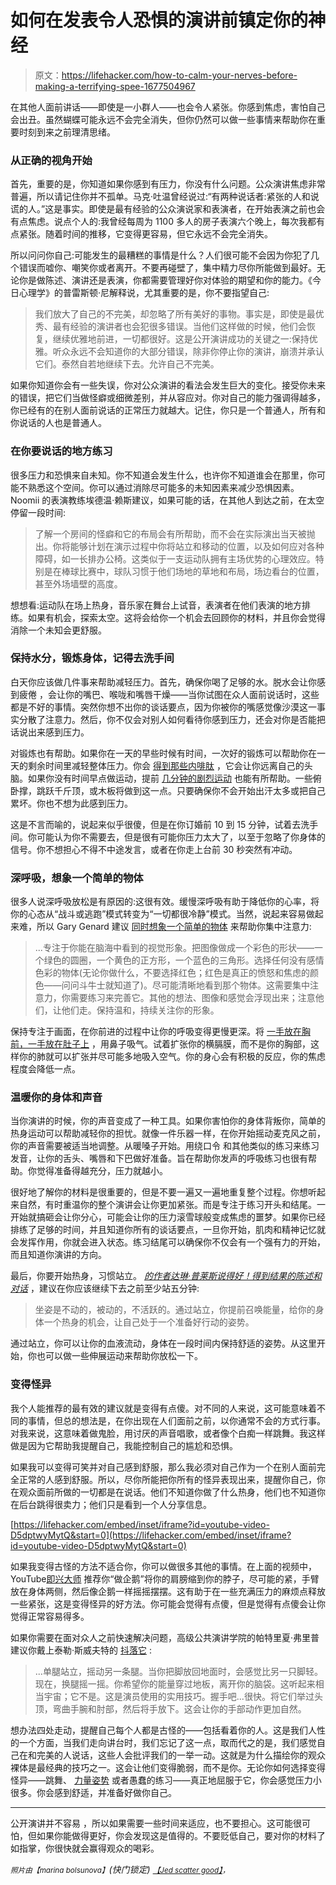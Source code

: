 # 如何在发表令人恐惧的演讲前镇定你的神经

> 原文：<https://lifehacker.com/how-to-calm-your-nerves-before-making-a-terrifying-spee-1677504967>

在其他人面前讲话——即使是一小群人——也会令人紧张。你感到焦虑，害怕自己会出丑。虽然蝴蝶可能永远不会完全消失，但你仍然可以做一些事情来帮助你在重要时刻到来之前理清思绪。



### **从正确的视角开始**

首先，重要的是，你知道如果你感到有压力，你没有什么问题。公众演讲焦虑非常普遍，所以请记住你并不孤单。马克·吐温曾经说过:“有两种说话者:紧张的人和说谎的人。”这是事实。即使是最有经验的公众演说家和表演者，在开始表演之前也会有点焦虑。说点个人的:我曾经每周为 1100 多人的房子表演六个晚上，每次我都有点紧张。随着时间的推移，它变得更容易，但它永远不会完全消失。

所以问问你自己:可能发生的最糟糕的事情是什么？人们很可能不会因为你犯了几个错误而嘘你、嘲笑你或者离开。不要再碰壁了，集中精力尽你所能做到最好。无论你是做陈述、演讲还是表演，你都需要管理好你对体验的期望和你的能力。《今日心理学》的普雷斯顿·尼解释说，尤其重要的是，你不要指望自己:

> 我们放大了自己的不完美，却忽略了所有美好的事物。事实是，即使是最优秀、最有经验的演讲者也会犯很多错误。当他们这样做的时候，他们会恢复，继续优雅地前进，一切都很好。这是公开演讲成功的关键之一:保持优雅。听众永远不会知道你的大部分错误，除非你停止你的演讲，崩溃并承认它们。泰然自若地继续下去。允许自己不完美。

如果你知道你会有一些失误，你对公众演讲的看法会发生巨大的变化。接受你未来的错误，把它们当做怪癖或细微差别，并从容应对。你对自己的能力强调得越多，你已经有的在别人面前说话的正常压力就越大。记住，你只是一个普通人，所有和你说话的人也是普通人。

### 在你要说话的地方练习

很多压力和恐惧来自未知。你不知道会发生什么，也许你不知道谁会在那里，你可能不熟悉这个空间。你可以通过消除尽可能多的未知因素来减少恐惧因素。Noomii 的表演教练埃德温·赖斯建议，如果可能的话，在其他人到达之前，在太空 停留一段时间:

> 了解一个房间的怪癖和它的布局会有所帮助，而不会在实际演出当天被抛出。你将能够计划在演示过程中你将站立和移动的位置，以及如何应对各种障碍，如一长排办公椅。这类似于一支运动队拥有主场优势的心理效应。特别是在棒球比赛中，球队习惯于他们场地的草地和布局，场边看台的位置，甚至外场墙壁的高度。

想想看:运动队在场上热身，音乐家在舞台上试音，表演者在他们表演的地方排练。如果有机会，探索太空。这将会给你一个机会去回顾你的材料，并且你会觉得消除一个未知会更舒服。

### **保持水分，锻炼身体，记得去洗手间**

白天你应该做几件事来帮助减轻压力。首先，确保你喝了足够的水。脱水会让你感到疲倦 ，会让你的嘴巴、喉咙和嘴唇干燥——当你试图在众人面前说话时，这些都是不好的事情。突然你想不出你的谈话要点，因为你被你的嘴感觉像沙漠这一事实分散了注意力。然后，你不仅会对别人如何看待你感到压力，还会对你是否能把话说出来感到压力。

对锻炼也有帮助。如果你在一天的早些时候有时间，一次好的锻炼可以帮助你在一天的剩余时间里减轻整体压力。你会 [得到那些内啡肽](https://lifehacker.com/top-10-reasons-to-exercise-regularly-besides-losing-we-1473616982) ，它会让你远离自己的头脑。如果你没有时间早点做运动，提前 [几分钟的剧烈运动](http://lifehacker.com/destress-in-a-minute-or-less-with-some-vigorous-exercis-1658958762) 也能有所帮助。一些俯卧撑，跳跃千斤顶，或木板将做到这一点。只要确保你不会开始出汗太多或把自己累坏。你也不想为此感到压力。

这是不言而喻的，说起来似乎很傻，但是在你订婚前 10 到 15 分钟，试着去洗手间。你可能认为你不需要去，但是很有可能你压力太大了，以至于忽略了你身体的信号。你不想担心不得不中途发言，或者在你走上台前 30 秒突然有冲动。

### 深呼吸，想象一个简单的物体

很多人说深呼吸放松是有原因的:这很有效。缓慢深呼吸有助于降低你的心率，将你的心态从“战斗或逃跑”模式转变为“一切都很冷静”模式。当然，说起来容易做起来难，所以 Gary Genard 建议 [同时想象一个简单的物体](http://www.genardmethod.com/blog-detail/view/199/5-minute-technique-to-calm-your-fear-of-public-speaking#.VKcI_yvF8pV) 来帮助你集中注意力:

> ...专注于你能在脑海中看到的视觉形象。把图像做成一个彩色的形状——一个绿色的圆圈，一个黄色的正方形，一个蓝色的三角形。选择任何没有感情色彩的物体(无论你做什么，不要选择红色；红色是真正的愤怒和焦虑的颜色——问问斗牛士就知道了)。尽可能清晰地看到那个物体。这需要集中注意力，你需要练习来完善它。其他的想法、图像和感觉会浮现出来；注意他们，让他们走。保持温和，持续关注你的形象。

保持专注于画面，在你前进的过程中让你的呼吸变得更慢更深。将 [一手放在胸前，一手放在肚子上](https://lifehacker.com/take-a-few-minutes-to-relax-and-de-stress-with-some-sim-5946761) ，用鼻子吸气。试着扩张你的横膈膜，而不是你的胸部，这样你的肺就可以扩张并尽可能多地吸入空气。你的身心会有积极的反应，你的焦虑程度会降低一点。

### **温暖你的身体和声音**

当你演讲的时候，你的声音变成了一种工具。如果你害怕你的身体背叛你，简单的热身运动可以帮助减轻你的担忧。就像一件乐器一样，在你开始摇动麦克风之前，你的声音需要被适当地调整。从暖嗓子开始。用绕口令 和其他类似的练习来练习发音，让你的舌头、嘴唇和下巴做好准备。旨在帮助你发声的呼吸练习也很有帮助。你觉得准备得越充分，压力就越小。

很好地了解你的材料是很重要的，但是不要一遍又一遍地重复整个过程。你想听起来自然，有时重温你的整个演讲会让你更加紧张。而是专注于练习开头和结尾。一开始就搞砸会让你分心，可能会让你的压力滚雪球般变成焦虑的噩梦。如果你已经排练了足够的时间，并且知道你所有的谈话要点，一旦你开始，肌肉和精神记忆就会发挥作用，你就会进入状态。练习结尾可以确保你不仅会有一个强有力的开始，而且知道你演讲的方向。

最后，你要开始热身，习惯站立。 [*的作者达琳·普莱斯说得好！得到结果的陈述和对话*](http://www.amazon.com/Well-Said-Presentations-Conversations-Results/dp/0814417876?asc_campaign=InlineText&asc_refurl=https://lifehacker.com/how-to-calm-your-nerves-before-making-a-terrifying-spee-1677504967&asc_source=&tag=kinjalifehackerlink-20) ，建议在你应该继续下去之前至少站五分钟:

> 坐姿是不动的，被动的，不活跃的。通过站立，你提前召唤能量，给你的身体一个热身的机会，让自己处于一个准备好行动的姿势。

通过站立，你可以让你的血液流动，身体在一段时间内保持舒适的姿势。从这里开始，你也可以做一些伸展运动来帮助你放松一下。

### **变得怪异**

我个人能推荐的最有效的建议就是变得有点傻。对不同的人来说，这可能意味着不同的事情，但总的想法是，在你出现在人们面前之前，以你通常不会的方式行事。对我来说，这意味着做鬼脸，用讨厌的声音唱歌，或者像个白痴一样跳舞。我这样做是因为它帮助我提醒自己，我能控制自己的尴尬和恐惧。

如果我可以变得可笑并对自己感到舒服，那么我必须对自己作为一个在别人面前完全正常的人感到舒服。所以，尽你所能把你所有的怪异表现出来，提醒你自己，你在观众面前所做的一切都是在说话。他们不知道你做了什么热身，他们也不知道你在后台跳得很卖力；他们只是看到一个人分享信息。

 [https://lifehacker.com/embed/inset/iframe?id=youtube-video-D5dptwyMytQ&start=0](https://lifehacker.com/embed/inset/iframe?id=youtube-video-D5dptwyMytQ&start=0) 

如果我变得古怪的方法不适合你，你可以做很多其他的事情。在上面的视频中，YouTube[即兴大师](https://www.youtube.com/channel/UC17_Kwqe9LudaPtAg1ZVObg) 推荐你“做企鹅”将你的肩膀缩到你的脖子，尽可能的紧，手臂放在身体两侧，然后像企鹅一样摇摇摆摆。这有助于在一些充满压力的麻烦点释放一些紧张，这是变得怪异的好方法。你可能会觉得有点傻，但是觉得有点傻会让你觉得正常容易得多。

如果你需要在面对众人之前快速解决问题，高级公共演讲学院的帕特里夏·弗里普建议你戴上泰勒·斯威夫特的 [抖落它](http://www.public-speaking.org/public-speaking-relax-article.htm) :

> ...单腿站立，摇动另一条腿。当你把脚放回地面时，会感觉比另一只脚轻。现在，换腿摇一摇。你希望你的能量穿过地板，离开你的脑袋。这听起来相当宇宙；它不是。这是演员使用的实用技巧。握手吧...很快。将它们举过头顶，弯曲手腕和肘部，然后将手放下。这会让你的手部动作更加自然。

想办法四处走动，提醒自己每个人都是古怪的——包括看着你的人。这是我们人性的一个方面，当我们走向讲台时，我们忘记了这一点，取而代之的是，我们感觉自己在和完美的人说话，这些人会批评我们的一举一动。这就是为什么描绘你的观众裸体是最经典的技巧之一。这会让他们变得脆弱，而不是你。无论你如何选择变得怪异——跳舞、 [力量姿势](https://lifehacker.com/adopt-one-of-these-postures-to-reduce-stress-and-build-5903441) 或者愚蠢的练习——真正地屈服于它，你会感觉压力小很多。你会感到舒适，并准备好做你自己。

* * *

公开演讲并不容易 ，所以如果需要一些时间来适应，也不要担心。这可能很可怕，但如果你能做得更好，你会发现这是值得的。不要贬低自己，要对你的材料了如指掌，你很快就会赢得观众的喝彩。

<small>*照片由*</small><small>*【marina bolsunova】*</small>*(快门锁定)* [<small>*【Jed scatter good】*</small>](https://www.flickr.com/photos/scatty/472653918)<small>*，*</small>